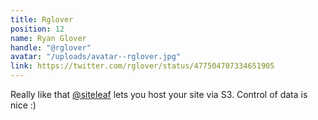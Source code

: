 ```yaml
---
title: Rglover
position: 12
name: Ryan Glover
handle: "@rglover"
avatar: "/uploads/avatar--rglover.jpg"
link: https://twitter.com/rglover/status/477504707334651905
---
```


Really like that [@siteleaf](https://twitter.com/siteleaf) lets you host your site via S3. Control of data is nice :)
